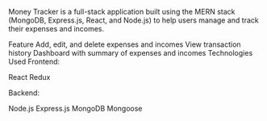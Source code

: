 Money Tracker is a full-stack application built using the MERN stack (MongoDB, Express.js, React, and Node.js) to help users manage and track their expenses and incomes.

Feature
Add, edit, and delete expenses and incomes
View transaction history
Dashboard with summary of expenses and incomes
Technologies Used
Frontend:

React
Redux

Backend:

Node.js
Express.js
MongoDB
Mongoose
